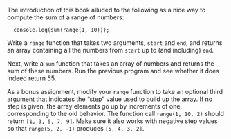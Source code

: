 The introduction of this book alluded to the following as a nice way to compute the sum of a range of numbers:
```
  console.log(sum(range(1, 10)));
```
Write a ```range``` function that takes two arguments, ```start``` and ```end```, and returns an array containing all the numbers from ```start``` up to (and including) ```end```.

Next, write a ```sum``` function that takes an array of numbers and returns the sum of these numbers. Run the previous program and see whether it does indeed return 55.

As a bonus assignment, modify your ```range``` function to take an optional third argument that indicates the “step” value used to build up the array. If no step is given, the array elements go up by increments of one, corresponding to the old behavior. The function call ```range(1, 10, 2)``` should return ```[1, 3, 5, 7, 9]```. Make sure it also works with negative step values so that ```range(5, 2, -1)``` produces ```[5, 4, 3, 2]```.
